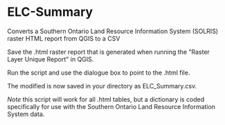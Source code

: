 # ELC-Summary
Converts a Southern Ontario Land Resource Information System (SOLRIS) raster HTML report from QGIS to a CSV

Save the .html raster report that is generated when running the "Raster Layer Unique Report" in QGIS.

Run the script and use the dialogue box to point to the .html file.

The modified is now saved in your directory as ELC_Summary.csv.

*Note* this script will work for all .html tables, but a dictionary is coded specifically for use with the Southern Ontario Land Resource Information System data. 
